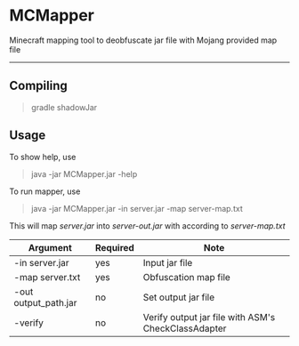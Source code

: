 # MCMapper
Minecraft mapping tool to deobfuscate jar file with Mojang provided map file

***

## Compiling
> gradle shadowJar


## Usage

To show help, use
> java -jar MCMapper.jar -help

To run mapper, use
> java -jar MCMapper.jar -in server.jar -map server-map.txt

This will map _server.jar_ into _server-out.jar_ with according to _server-map.txt_

| Argument             | Required | Note                                                |
| -------------------- | -------- | --------------------------------------------------- |
| -in server.jar       | yes      | Input jar file                                      |
| -map server.txt      | yes      | Obfuscation map file                                |
| -out output_path.jar | no       | Set output jar file                                 |
| -verify              | no       | Verify output jar file with ASM's CheckClassAdapter |
